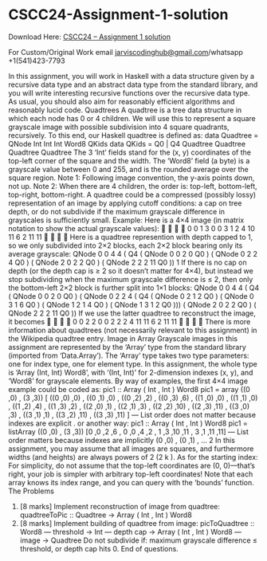 # CSCC24-Assignment-1-solution

Download Here: [CSCC24 – Assignment 1 solution](https://jarviscodinghub.com/assignment/cscc24-assignment-1-solution/)

For Custom/Original Work email jarviscodinghub@gmail.com/whatsapp +1(541)423-7793

In this assignment, you will work in Haskell with a data structure given by a recursive data type
and an abstract data type from the standard library, and you will write interesting recursive
functions over the recursive data type.
As usual, you should also aim for reasonably efficient algorithms and reasonably lucid code.
Quadtrees
A quadtree is a tree data structure in which each node has 0 or 4 children. We will use this to
represent a square grayscale image with possible subdivision into 4 square quadrants, recursively.
To this end, our Haskell quadtree is defined as:
data Quadtree = QNode Int Int Int Word8 QKids
data QKids = Q0 | Q4 Quadtree Quadtree Quadtree Quadtree
The 3 ‘Int’ fields stand for the (x, y) coordinates of the top-left corner of the square and the width.
The ‘Word8’ field (a byte) is a grayscale value between 0 and 255, and is the rounded average over
the square region.
Note 1: Following image convention, the y-axis points down, not up.
Note 2: When there are 4 children, the order is: top-left, bottom-left, top-right, bottom-right.
A quadtree could be a compressed (possibly lossy) representation of an image by applying cutoff
conditions: a cap on tree depth, or do not subdivide if the maximum grayscale difference in
grayscales is sufficiently small.
Example: Here is a 4×4 image (in matrix notation to show the actual grayscale values):




0 0 1 3
0 0 3 1
2 4 10 11
6 2 11 11




Here is a quadtree represention with depth capped to 1, so we only subdivided into 2×2 blocks,
each 2×2 block bearing only its average grayscale:
QNode 0 0 4 4 ( Q4
( QNode 0 0 2 0 Q0 )
( QNode 0 2 2 4 Q0 )
( QNode 2 0 2 2 Q0 )
( QNode 2 2 2 11 Q0 ))
1
If there is no cap on depth (or the depth cap is ≥ 2 so it doesn’t matter for 4×4), but instead we
stop subdividing when the maximum grayscale difference is ≤ 2, then only the bottom-left 2×2
block is further split into 1×1 blocks:
QNode 0 0 4 4 ( Q4
( QNode 0 0 2 0 Q0 )
( QNode 0 2 2 4 ( Q4
( QNode 0 2 1 2 Q0 )
( QNode 0 3 1 6 Q0 )
( QNode 1 2 1 4 Q0 )
( QNode 1 3 1 2 Q0 )))
( QNode 2 0 2 2 Q0 )
( QNode 2 2 2 11 Q0 ))
If we use the latter quadtree to reconstruct the image, it becomes




0 0 2 2
0 0 2 2
2 4 11 11
6 2 11 11




There is more information about quadtrees (not necessarily relevant to this assignment) in the
Wikipedia quadtree entry.
Image in Array
Grayscale images in this assignment are represented by the ‘Array’ type from the standard library
(imported from ‘Data.Array’).
The ‘Array’ type takes two type parameters: one for index type, one for element type. In this
assignment, the whole type is ‘Array (Int, Int) Word8’, with ‘(Int, Int)’ for 2-dimension indexes
(x, y), and ‘Word8’ for grayscale elements.
By way of examples, the first 4×4 image example could be coded as:
pic1 :: Array ( Int , Int ) Word8
pic1 = array ((0 ,0) , (3 ,3)) [
((0 ,0) ,0) , ((0 ,1) ,0) , ((0 ,2) ,2) , ((0 ,3) ,6) ,
((1 ,0) ,0) , ((1 ,1) ,0) , ((1 ,2) ,4) , ((1 ,3) ,2) ,
((2 ,0) ,1) , ((2 ,1) ,3) , ((2 ,2) ,10) , ((2 ,3) ,11) ,
((3 ,0) ,3) , ((3 ,1) ,1) , ((3 ,2) ,11) , ((3 ,3) ,11) ]
— List order does not matter because indexes are explicit .
or another way:
pic1 :: Array ( Int , Int ) Word8
pic1 = listArray ((0 ,0) , (3 ,3)) [0 ,0 ,2 ,6 , 0 ,0 ,4 ,2 , 1 ,3 ,10 ,11 , 3 ,1 ,11 ,11]
— List order matters because indexes are implicitly (0 ,0) , (0 ,1) , …
2
In this assignment, you may assume that all images are squares, and furthermore widths (and
heights) are always powers of 2 (2
k
). As for the starting index: For simplicity, do not assume
that the top-left coordinates are (0, 0)—that’s right, your job is simpler with arbitrary top-left
coordinates! Note that each array knows its index range, and you can query with the ‘bounds’
function.
The Problems
1. [8 marks] Implement reconstruction of image from quadtree:
quadtreeToPic :: Quadtree -> Array ( Int , Int ) Word8
2. [8 marks] Implement building of quadtree from image:
picToQuadtree :: Word8 — threshold
-> Int — depth cap
-> Array ( Int , Int ) Word8 — image
-> Quadtree
Do not subdivide if: maximum grayscale difference ≤ threshold, or depth cap hits 0.
End of questions.


